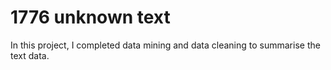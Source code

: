 # 1776 unknown text

In this project, I completed data mining and data cleaning to summarise the text data.
